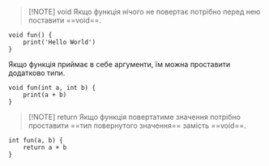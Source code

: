 > [!NOTE] void
> Якщо функція нічого не повертає потрібно перед нею поставити ==void==.

```
void fun() {
	print('Hello World')
}
```

Якщо функція приймає в себе аргументи, їм можна проставити додатково типи.

```
void fun(int a, int b) {
	print(a + b)
}
```

> [!NOTE] return
> Якщо функція повертатиме значення потрібно проставити ==тип повернутого значення== замість ==void==.

```
int fun(a, b) {
	return a + b
}
```